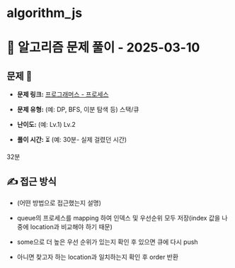 # algorithm_js

# 📝 알고리즘 문제 풀이 - 2025-03-10

## 문제 📖

- **문제 링크:** [프로그래머스 - 프로세스](https://school.programmers.co.kr/learn/courses/30/lessons/42587)
- **문제 유형:** (예: DP, BFS, 이분 탐색 등)
  스택/큐

- **난이도:** (예: Lv.1)
  Lv.2

- **풀이 시간:** ⏳ (예: 30분- 실제 걸렸던 시간)

32분

## ✍ 접근 방식

- (어떤 방법으로 접근했는지 설명)

* queue의 프로세스를 mapping 하여 인덱스 및 우선순위 모두 저장(index 값을 나중에 location과 비교해야 하기 때문)

* some으로 더 높은 우선 순위가 있는지 확인 후 있으면 큐에 다시 push
* 아니면 찾고자 하는 location과 일치하는지 확인 후 order 반환
